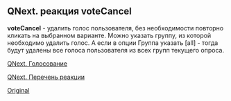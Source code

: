 ## QNext. реакция voteCancel

**voteCancel** - удалить голос пользователя, без необходимости повторно кликать на выбранном варианте. Можно указать группу, из которой необходимо удалить голос. А если в опции Группа указать [all] - тогда будут удалены все голоса пользователя из всех групп текущего опроса.



[QNext. Голосование](/docs-test/_export/admin/vote-about)

[QNext. Перечень реакции](/docs-test/_export/reactions)
  
[Original](https://telegra.ph/QNext-admin-reaction-voteCancel-05-03)